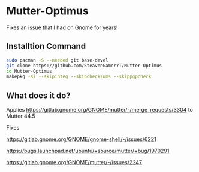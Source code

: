 # Mutter-Optimus
Fixes an issue that I had on Gnome for years!

## Installtion Command
```sh
sudo pacman -S --needed git base-devel
git clone https://github.com/SteavenGamerYT/Mutter-Optimus
cd Mutter-Optimus
makepkg -si --skipinteg --skipchecksums --skippgpcheck
```

## What does it do?
Applies https://gitlab.gnome.org/GNOME/mutter/-/merge_requests/3304 to Mutter 44.5

Fixes

https://gitlab.gnome.org/GNOME/gnome-shell/-/issues/6221

https://bugs.launchpad.net/ubuntu/+source/mutter/+bug/1970291

https://gitlab.gnome.org/GNOME/mutter/-/issues/2247